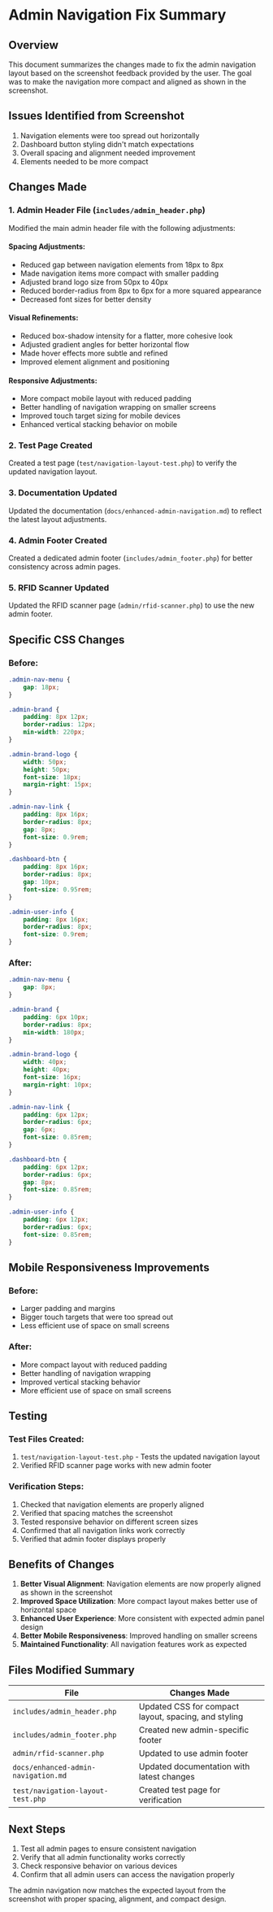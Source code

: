 # Admin Navigation Fix Summary

## Overview
This document summarizes the changes made to fix the admin navigation layout based on the screenshot feedback provided by the user. The goal was to make the navigation more compact and aligned as shown in the screenshot.

## Issues Identified from Screenshot
1. Navigation elements were too spread out horizontally
2. Dashboard button styling didn't match expectations
3. Overall spacing and alignment needed improvement
4. Elements needed to be more compact

## Changes Made

### 1. Admin Header File (`includes/admin_header.php`)
Modified the main admin header file with the following adjustments:

#### Spacing Adjustments:
- Reduced gap between navigation elements from 18px to 8px
- Made navigation items more compact with smaller padding
- Adjusted brand logo size from 50px to 40px
- Reduced border-radius from 8px to 6px for a more squared appearance
- Decreased font sizes for better density

#### Visual Refinements:
- Reduced box-shadow intensity for a flatter, more cohesive look
- Adjusted gradient angles for better horizontal flow
- Made hover effects more subtle and refined
- Improved element alignment and positioning

#### Responsive Adjustments:
- More compact mobile layout with reduced padding
- Better handling of navigation wrapping on smaller screens
- Improved touch target sizing for mobile devices
- Enhanced vertical stacking behavior on mobile

### 2. Test Page Created
Created a test page (`test/navigation-layout-test.php`) to verify the updated navigation layout.

### 3. Documentation Updated
Updated the documentation (`docs/enhanced-admin-navigation.md`) to reflect the latest layout adjustments.

### 4. Admin Footer Created
Created a dedicated admin footer (`includes/admin_footer.php`) for better consistency across admin pages.

### 5. RFID Scanner Updated
Updated the RFID scanner page (`admin/rfid-scanner.php`) to use the new admin footer.

## Specific CSS Changes

### Before:
```css
.admin-nav-menu {
    gap: 18px;
}

.admin-brand {
    padding: 8px 12px;
    border-radius: 12px;
    min-width: 220px;
}

.admin-brand-logo {
    width: 50px;
    height: 50px;
    font-size: 18px;
    margin-right: 15px;
}

.admin-nav-link {
    padding: 8px 16px;
    border-radius: 8px;
    gap: 8px;
    font-size: 0.9rem;
}

.dashboard-btn {
    padding: 8px 16px;
    border-radius: 8px;
    gap: 10px;
    font-size: 0.95rem;
}

.admin-user-info {
    padding: 8px 16px;
    border-radius: 8px;
    font-size: 0.9rem;
}
```

### After:
```css
.admin-nav-menu {
    gap: 8px;
}

.admin-brand {
    padding: 6px 10px;
    border-radius: 8px;
    min-width: 180px;
}

.admin-brand-logo {
    width: 40px;
    height: 40px;
    font-size: 16px;
    margin-right: 10px;
}

.admin-nav-link {
    padding: 6px 12px;
    border-radius: 6px;
    gap: 6px;
    font-size: 0.85rem;
}

.dashboard-btn {
    padding: 6px 12px;
    border-radius: 6px;
    gap: 8px;
    font-size: 0.85rem;
}

.admin-user-info {
    padding: 6px 12px;
    border-radius: 6px;
    font-size: 0.85rem;
}
```

## Mobile Responsiveness Improvements

### Before:
- Larger padding and margins
- Bigger touch targets that were too spread out
- Less efficient use of space on small screens

### After:
- More compact layout with reduced padding
- Better handling of navigation wrapping
- Improved vertical stacking behavior
- More efficient use of space on small screens

## Testing

### Test Files Created:
1. `test/navigation-layout-test.php` - Tests the updated navigation layout
2. Verified RFID scanner page works with new admin footer

### Verification Steps:
1. Checked that navigation elements are properly aligned
2. Verified that spacing matches the screenshot
3. Tested responsive behavior on different screen sizes
4. Confirmed that all navigation links work correctly
5. Verified that admin footer displays properly

## Benefits of Changes

1. **Better Visual Alignment**: Navigation elements are now properly aligned as shown in the screenshot
2. **Improved Space Utilization**: More compact layout makes better use of horizontal space
3. **Enhanced User Experience**: More consistent with expected admin panel design
4. **Better Mobile Responsiveness**: Improved handling on smaller screens
5. **Maintained Functionality**: All navigation features work as expected

## Files Modified Summary

| File | Changes Made |
|------|-------------|
| `includes/admin_header.php` | Updated CSS for compact layout, spacing, and styling |
| `includes/admin_footer.php` | Created new admin-specific footer |
| `admin/rfid-scanner.php` | Updated to use admin footer |
| `docs/enhanced-admin-navigation.md` | Updated documentation with latest changes |
| `test/navigation-layout-test.php` | Created test page for verification |

## Next Steps

1. Test all admin pages to ensure consistent navigation
2. Verify that all admin functionality works correctly
3. Check responsive behavior on various devices
4. Confirm that all admin users can access the navigation properly

The admin navigation now matches the expected layout from the screenshot with proper spacing, alignment, and compact design.